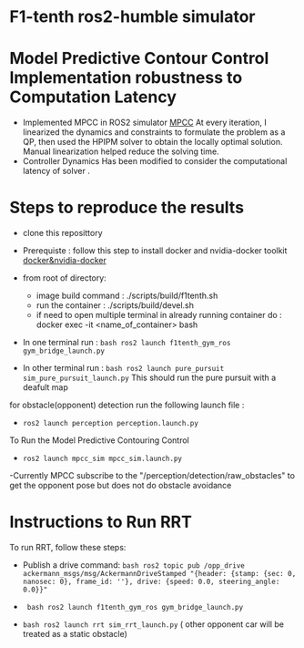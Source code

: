 # F1-tenth ros2-humble  simulator
# Model Predictive Contour Control Implementation robustness to Computation Latency
- Implemented MPCC in ROS2 simulator [MPCC](https://onlinelibrary.wiley.com/doi/full/10.1002/oca.2123)
At every iteration, I linearized the dynamics and constraints to formulate the problem as a QP, then used the HPIPM solver to obtain the locally optimal solution. Manual linearization helped reduce the solving time.
- Controller Dynamics Has been modified to consider the computational latency of solver .
# Steps to reproduce the results
- clone this reposittory
- Prerequiste : follow this step to install docker and nvidia-docker toolkit [docker&nvidia-docker](https://github.com/f1tenth/f1tenth_gym_ros?tab=readme-ov-file#with-an-nvidia-gpu)
- from root of directory:
    - image build command : ./scripts/build/f1tenth.sh
    - run the container : ./scripts/build/devel.sh
    - if need to open multiple terminal in already running container do : docker exec -it <name_of_container> bash

- In one terminal run : ```bash ros2 launch f1tenth_gym_ros gym_bridge_launch.py```
- In other terminal run : ```bash ros2 launch pure_pursuit sim_pure_pursuit_launch.py```
This should run the pure pursuit with a deafult map

for obstacle(opponent) detection run the following launch file :
- ```ros2 launch perception perception.launch.py```

To Run the Model Predictive Contouring Control
- ```ros2 launch mpcc_sim mpcc_sim.launch.py```

-Currently MPCC subscribe to the "/perception/detection/raw_obstacles" to get the opponent pose but does not do obstacle avoidance 


# Instructions to Run RRT

To run RRT, follow these steps:

- Publish a drive command:
   ```bash ros2 topic pub /opp_drive ackermann_msgs/msg/AckermannDriveStamped "{header: {stamp: {sec: 0, nanosec: 0}, frame_id: ''}, drive: {speed: 0.0, steering_angle: 0.0}}"```

- ``` bash ros2 launch f1tenth_gym_ros gym_bridge_launch.py```
- ```bash ros2 launch rrt sim_rrt_launch.py```
    ( other opponent car will be treated as a static obstacle)